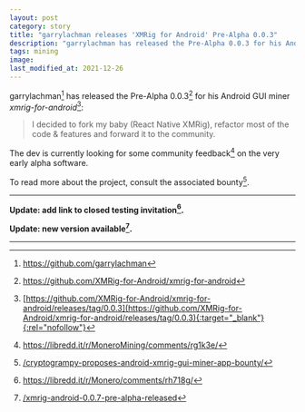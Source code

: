 ```yaml
---
layout: post
category: story
title: "garrylachman releases 'XMRig for Android' Pre-Alpha 0.0.3"
description: "garrylachman has released the Pre-Alpha 0.0.3 for his Android GUI miner xmrig-for-android."
tags: mining
image: 
last_modified_at: 2021-12-26
---
```


garrylachman[^1] has released the Pre-Alpha 0.0.3[^2] for his Android GUI miner *xmrig-for-android*[^3]:

> I decided to fork my baby (React Native XMRig), refactor most of the code & features and forward it to the community.

The dev is currently looking for some community feedback[^4] on the very early alpha software.

To read more about the project, consult the associated bounty[^5].

---

**Update: add link to closed testing invitation[^6].**

**Update: new version available[^7].**

---

[^1]: https://github.com/garrylachman
[^2]: https://github.com/XMRig-for-Android/xmrig-for-android
[^3]: [https://github.com/XMRig-for-Android/xmrig-for-android/releases/tag/0.0.3](https://github.com/XMRig-for-Android/xmrig-for-android/releases/tag/0.0.3){:target="_blank"}{:rel="nofollow"}
[^4]: https://libredd.it/r/MoneroMining/comments/rg1k3e/
[^5]: [/cryptogrampy-proposes-android-xmrig-gui-miner-app-bounty/](/cryptogrampy-proposes-android-xmrig-gui-miner-app-bounty/)
[^6]: https://libredd.it/r/Monero/comments/rh718g/
[^7]: [/xmrig-android-0.0.7-pre-alpha-released](/xmrig-android-0.0.7-pre-alpha-released)
